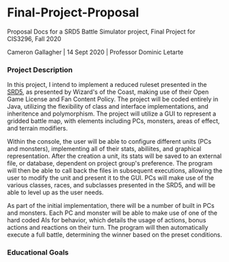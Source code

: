 # Final-Project-Proposal
Proposal Docs for a SRD5 Battle Simulator project, Final Project for CIS3296, Fall 2020

Cameron Gallagher | 14 Sept 2020 | Professor Dominic Letarte

### Project Description

In this project, I intend to implement a reduced ruleset presented in the [SRD5](https://media.wizards.com/2016/downloads/DND/SRD-OGL_V5.1.pdf), as presented by Wizard's of the Coast, making use of their Open Game License and Fan Content Policy.  The project will be coded entirely in Java, utilizing the flexibility of class and interface implementations, and inheritence and polymorphism. The project will utilize a GUI to represent a gridded battle map, with elements including PCs, monsters, areas of effect, and terrain modifiers.

Within the console, the user will be able to configure different units (PCs and monsters), implementing all of their stats, abiliites, and graphical representation.  After the creation a unit, its stats will be saved to an external file, or database, dependent on project group's preference.  The program will then be able to call back the files in subsequent executions, allowing the user to modify the unit and present it to the GUI.  PCs will make use of the various classes, races, and subclasses presented in the SRD5, and will be able to level up as the user needs.

As part of the initial implementation, there will be a number of built in PCs and monsters.  Each PC and monster will be able to make use of one of the hard coded AIs for behavior, which details the usage of actions, bonus actions and reactions on their turn.  The program will then automatically execute a full battle, determining the winner based on the preset conditions.

### Educational Goals

